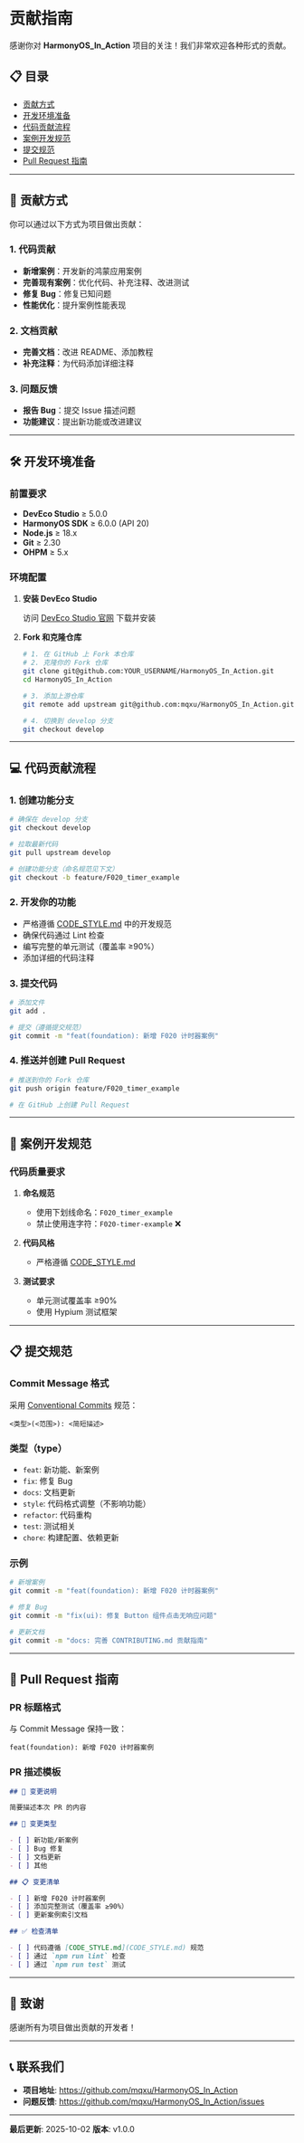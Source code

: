 # 贡献指南

感谢你对 **HarmonyOS_In_Action** 项目的关注！我们非常欢迎各种形式的贡献。

## 📋 目录

- [贡献方式](#-贡献方式)
- [开发环境准备](#-开发环境准备)
- [代码贡献流程](#-代码贡献流程)
- [案例开发规范](#-案例开发规范)
- [提交规范](#-提交规范)
- [Pull Request 指南](#-pull-request-指南)

---

## 🤝 贡献方式

你可以通过以下方式为项目做出贡献：

### 1. 代码贡献
- **新增案例**：开发新的鸿蒙应用案例
- **完善现有案例**：优化代码、补充注释、改进测试
- **修复 Bug**：修复已知问题
- **性能优化**：提升案例性能表现

### 2. 文档贡献
- **完善文档**：改进 README、添加教程
- **补充注释**：为代码添加详细注释

### 3. 问题反馈
- **报告 Bug**：提交 Issue 描述问题
- **功能建议**：提出新功能或改进建议

---

## 🛠 开发环境准备

### 前置要求

- **DevEco Studio** ≥ 5.0.0
- **HarmonyOS SDK** ≥ 6.0.0 (API 20)
- **Node.js** ≥ 18.x
- **Git** ≥ 2.30
- **OHPM** ≥ 5.x

### 环境配置

1. **安装 DevEco Studio**

   访问 [DevEco Studio 官网](https://developer.huawei.com/consumer/cn/deveco-studio/) 下载并安装

2. **Fork 和克隆仓库**

   ```bash
   # 1. 在 GitHub 上 Fork 本仓库
   # 2. 克隆你的 Fork 仓库
   git clone git@github.com:YOUR_USERNAME/HarmonyOS_In_Action.git
   cd HarmonyOS_In_Action

   # 3. 添加上游仓库
   git remote add upstream git@github.com:mqxu/HarmonyOS_In_Action.git

   # 4. 切换到 develop 分支
   git checkout develop
   ```

---

## 💻 代码贡献流程

### 1. 创建功能分支

```bash
# 确保在 develop 分支
git checkout develop

# 拉取最新代码
git pull upstream develop

# 创建功能分支（命名规范见下文）
git checkout -b feature/F020_timer_example
```

### 2. 开发你的功能

- 严格遵循 [CODE_STYLE.md](CODE_STYLE.md) 中的开发规范
- 确保代码通过 Lint 检查
- 编写完整的单元测试（覆盖率 ≥90%）
- 添加详细的代码注释

### 3. 提交代码

```bash
# 添加文件
git add .

# 提交（遵循提交规范）
git commit -m "feat(foundation): 新增 F020 计时器案例"
```

### 4. 推送并创建 Pull Request

```bash
# 推送到你的 Fork 仓库
git push origin feature/F020_timer_example

# 在 GitHub 上创建 Pull Request
```

---

## 📝 案例开发规范

### 代码质量要求

1. **命名规范**
   - 使用下划线命名：`F020_timer_example`
   - 禁止使用连字符：`F020-timer-example` ❌

2. **代码风格**
   - 严格遵循 [CODE_STYLE.md](CODE_STYLE.md)

3. **测试要求**
   - 单元测试覆盖率 ≥90%
   - 使用 Hypium 测试框架

---

## 📋 提交规范

### Commit Message 格式

采用 [Conventional Commits](https://www.conventionalcommits.org/) 规范：

```
<类型>(<范围>): <简短描述>
```

### 类型（type）

- `feat`: 新功能、新案例
- `fix`: 修复 Bug
- `docs`: 文档更新
- `style`: 代码格式调整（不影响功能）
- `refactor`: 代码重构
- `test`: 测试相关
- `chore`: 构建配置、依赖更新

### 示例

```bash
# 新增案例
git commit -m "feat(foundation): 新增 F020 计时器案例"

# 修复 Bug
git commit -m "fix(ui): 修复 Button 组件点击无响应问题"

# 更新文档
git commit -m "docs: 完善 CONTRIBUTING.md 贡献指南"
```

---

## 🔀 Pull Request 指南

### PR 标题格式

与 Commit Message 保持一致：

```
feat(foundation): 新增 F020 计时器案例
```

### PR 描述模板

```markdown
## 📝 变更说明

简要描述本次 PR 的内容

## 🎯 变更类型

- [ ] 新功能/新案例
- [ ] Bug 修复
- [ ] 文档更新
- [ ] 其他

## 📋 变更清单

- [ ] 新增 F020 计时器案例
- [ ] 添加完整测试（覆盖率 ≥90%）
- [ ] 更新案例索引文档

## ✅ 检查清单

- [ ] 代码遵循 [CODE_STYLE.md](CODE_STYLE.md) 规范
- [ ] 通过 `npm run lint` 检查
- [ ] 通过 `npm run test` 测试
```

---

## 🙏 致谢

感谢所有为项目做出贡献的开发者！

---

## 📞 联系我们

- **项目地址**: https://github.com/mqxu/HarmonyOS_In_Action
- **问题反馈**: https://github.com/mqxu/HarmonyOS_In_Action/issues

---

**最后更新**: 2025-10-02
**版本**: v1.0.0
